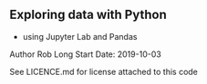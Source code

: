 ## Exploring data with Python
- using Jupyter Lab and Pandas

Author Rob Long
Start Date: 2019-10-03

See LICENCE.md for license attached to this code
